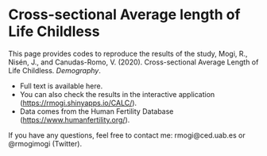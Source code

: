 # Cross-sectional Average length of Life Childless

This page provides codes to reproduce the results of the study, Mogi, R., Nisén, J., and Canudas-Romo, V. (2020). Cross-sectional Average Length of Life Childless. *Demography*.

* Full text is available here. 
* You can also check the results in the interactive application (https://rmogi.shinyapps.io/CALC/).
* Data comes from the Human Fertility Database (https://www.humanfertility.org/).

If you have any questions, feel free to contact me: rmogi\@ced.uab.es or \@rmogimogi (Twitter).
